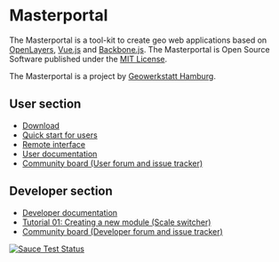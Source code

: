 # Masterportal

The Masterportal is a tool-kit to create geo web applications based on [OpenLayers](https://openlayers.org), [Vue.js](https://vuejs.org/) and [Backbone.js](https://backbonejs.org). The Masterportal is Open Source Software published under the [MIT License](https://bitbucket.org/geowerkstatt-hamburg/masterportal/src/dev/License.txt).

The Masterportal is a project by [Geowerkstatt Hamburg](https://www.hamburg.de/geowerkstatt/).

## User section

* [Download](https://bitbucket.org/geowerkstatt-hamburg/masterportal/downloads/)
* [Quick start for users](https://htmlpreview.github.io/?https://bitbucket.org/geowerkstatt-hamburg/masterportal/raw/d078d7fb5483d4dbab44d6046fb461a0260dbdad/docHtml/setup.html)
* [Remote interface](https://htmlpreview.github.io/?https://bitbucket.org/geowerkstatt-hamburg/masterportal/raw/d078d7fb5483d4dbab44d6046fb461a0260dbdad/docHtml/remoteInterface.html)
* [User documentation](https://htmlpreview.github.io/?https://bitbucket.org/geowerkstatt-hamburg/masterportal/raw/d078d7fb5483d4dbab44d6046fb461a0260dbdad/docHtml/doc.html)
* [Community board (User forum and issue tracker)](https://trello.com/c/qajdXkMa/110-willkommen)

## Developer section

* [Developer documentation](https://htmlpreview.github.io/?https://bitbucket.org/geowerkstatt-hamburg/masterportal/raw/d078d7fb5483d4dbab44d6046fb461a0260dbdad/docHtml/devdoc.html)
* [Tutorial 01: Creating a new module (Scale switcher)](https://htmlpreview.github.io/?https://bitbucket.org/geowerkstatt-hamburg/masterportal/raw/d078d7fb5483d4dbab44d6046fb461a0260dbdad/docHtml/vueTutorial.html)
* [Community board (Developer forum and issue tracker)](https://trello.com/c/qajdXkMa/110-willkommen)

[![Sauce Test Status](https://app.eu-central-1.saucelabs.com/buildstatus/geodatenanwendungen_gv.hamburg.de)](https://app.eu-central-1.saucelabs.com/builds/dfd7abc54af1493091fbeef1b6b48ca6)
